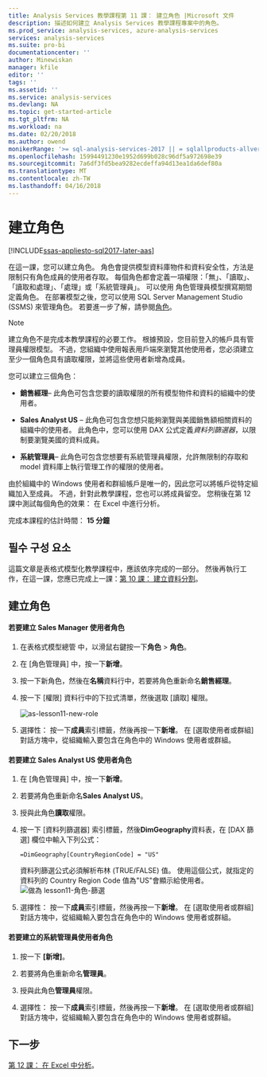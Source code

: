 ```yaml
---
title: Analysis Services 教學課程第 11 課： 建立角色 |Microsoft 文件
description: 描述如何建立 Analysis Services 教學課程專案中的角色。
ms.prod_service: analysis-services, azure-analysis-services
services: analysis-services
ms.suite: pro-bi
documentationcenter: ''
author: Minewiskan
manager: kfile
editor: ''
tags: ''
ms.assetid: ''
ms.service: analysis-services
ms.devlang: NA
ms.topic: get-started-article
ms.tgt_pltfrm: NA
ms.workload: na
ms.date: 02/20/2018
ms.author: owend
monikerRange: '>= sql-analysis-services-2017 || = sqlallproducts-allversions'
ms.openlocfilehash: 15994491230e1952d699b028c96df5a972698e39
ms.sourcegitcommit: 7a6df3fd5bea9282ecdeffa94d13ea1da6def80a
ms.translationtype: MT
ms.contentlocale: zh-TW
ms.lasthandoff: 04/16/2018
---
```

# <a name="create-roles"></a>建立角色

[!INCLUDE[ssas-appliesto-sql2017-later-aas](../../includes/ssas-appliesto-sql2017-later-aas.md)]

在這一課，您可以建立角色。 角色會提供模型資料庫物件和資料安全性，方法是限制只有角色成員的使用者存取。 每個角色都會定義一項權限：「無」、「讀取」、「讀取和處理」、「處理」或「系統管理員」。 可以使用 角色管理員模型撰寫期間定義角色。 在部署模型之後，您可以使用 SQL Server Management Studio (SSMS) 來管理角色。 若要進一步了解，請參閱[角色](../tabular-models/roles-ssas-tabular.md)。
  
> [!NOTE]  
> 建立角色不是完成本教學課程的必要工作。 根據預設，您目前登入的帳戶具有管理員權限模型。 不過，您組織中使用報表用戶端來瀏覽其他使用者，您必須建立至少一個角色具有讀取權限，並將這些使用者新增為成員。  
  
您可以建立三個角色：  
  
-   **銷售經理**– 此角色可包含您要的讀取權限的所有模型物件和資料的組織中的使用者。  
  
-   **Sales Analyst US** – 此角色可包含您想只能夠瀏覽與美國銷售額相關資料的組織中的使用者。 此角色中，您可以使用 DAX 公式定義*資料列篩選器*，以限制要瀏覽美國的資料成員。  
  
-   **系統管理員**– 此角色可包含您想要有系統管理員權限，允許無限制的存取和 model 資料庫上執行管理工作的權限的使用者。  
  
由於組織中的 Windows 使用者和群組帳戶是唯一的，因此您可以將帳戶從特定組織加入至成員。 不過，針對此教學課程，您也可以將成員留空。 您稍後在第 12 課中測試每個角色的效果： 在 Excel 中進行分析。  
  
完成本課程的估計時間： **15 分鐘**  
  
## <a name="prerequisites"></a>필수 구성 요소  

這篇文章是表格式模型化教學課程中，應該依序完成的一部分。 然後再執行工作，在這一課，您應已完成上一課：[第 10 課： 建立資料分割](../tutorial-tabular-1400/as-lesson-10-create-partitions.md)。  
  
## <a name="create-roles"></a>建立角色  
  
#### <a name="to-create-a-sales-manager-user-role"></a>若要建立 Sales Manager 使用者角色  
  
1.  在表格式模型總管 中，以滑鼠右鍵按一下**角色** > **角色**。  
  
2.  在 [角色管理員] 中，按一下**新增**。  
  
3.  按一下新角色，然後在**名稱**資料行中，若要將角色重新命名**銷售經理**。  
  
4.  按一下 [權限] 資料行中的下拉式清單，然後選取 [讀取] 權限。 

    ![as-lesson11-new-role](../tutorial-tabular-1400/media/as-lesson11-new-role.png) 
  
5.  選擇性： 按一下**成員**索引標籤，然後再按一下**新增**。 在 [選取使用者或群組] 對話方塊中，從組織輸入要包含在角色中的 Windows 使用者或群組。  
  
#### <a name="to-create-a-sales-analyst-us-user-role"></a>若要建立 Sales Analyst US 使用者角色  
  
1.  在 [角色管理員] 中，按一下**新增**。    
  
2.  若要將角色重新命名**Sales Analyst US**。  
  
3.  授與此角色**讀取**權限。  
  
4.  按一下 [資料列篩選器] 索引標籤，然後**DimGeography**資料表，在 [DAX 篩選] 欄位中輸入下列公式：  
  
    ```Administrator
    =DimGeography[CountryRegionCode] = "US" 
    ```
    
    資料列篩選公式必須解析布林 (TRUE/FALSE) 值。 使用這個公式，就指定的資料列的 Country Region Code 值為"US"會顯示給使用者。  
    ![做為 lesson11-角色-篩選](../tutorial-tabular-1400/media/as-lesson11-role-filter.png) 
  
6.  選擇性： 按一下**成員**索引標籤，然後再按一下**新增**。 在 [選取使用者或群組] 對話方塊中，從組織輸入要包含在角色中的 Windows 使用者或群組。  
  
#### <a name="to-create-an-administrator-user-role"></a>若要建立的系統管理員使用者角色  
  
1.  按一下 **[新增]**。  
  
2.  若要將角色重新命名**管理員**。  
  
3.  授與此角色**管理員**權限。  
  
4.  選擇性： 按一下**成員**索引標籤，然後再按一下**新增**。 在 [選取使用者或群組] 對話方塊中，從組織輸入要包含在角色中的 Windows 使用者或群組。 
  
  
## <a name="whats-next"></a>下一步

[第 12 課： 在 Excel 中分析](../tutorial-tabular-1400/as-lesson-12-analyze-in-excel.md)。

  
  
